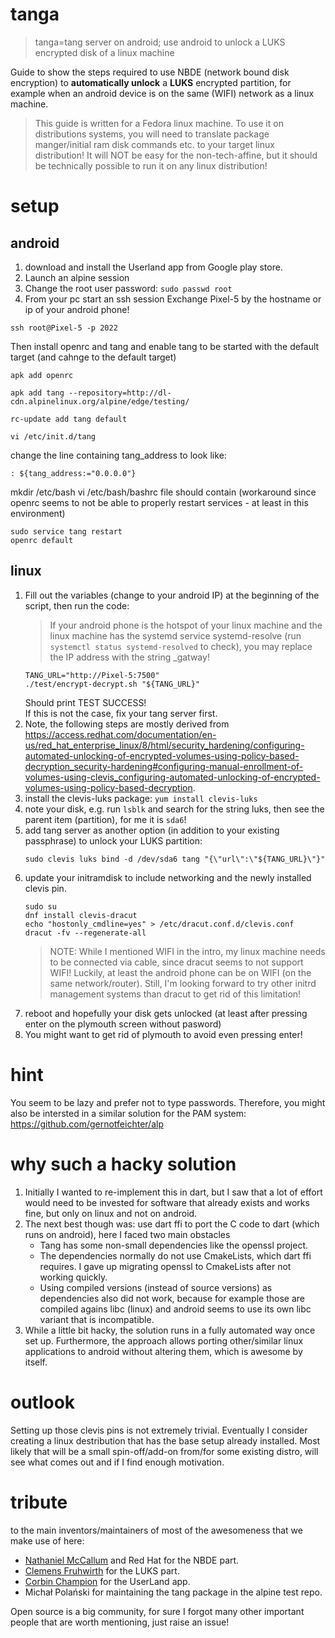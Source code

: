 # tanga
> tanga=tang server on android; use android to unlock a LUKS encrypted disk of a linux machine

Guide to show the steps required to use NBDE (network bound disk encryption) to **automatically unlock** a **LUKS** encrypted partition, for example when an android device is on the same (WIFI) network as a linux machine.

> This guide is written for a Fedora linux machine. To use it on distributions systems, you will need to translate package manger/initial ram disk commands etc. to your target linux distribution! It will NOT be easy for the non-tech-affine, but it should be technically possible to run it on any linux distribution!

# setup

## android
1. download and install the Userland app from Google play store.
2. Launch an alpine session
3. Change the root user password: `sudo passwd root`
4. From your pc start an ssh session
Exchange Pixel-5 by the hostname or ip of your android phone!
```
ssh root@Pixel-5 -p 2022
```
Then install openrc and tang and enable tang to be started with the default target (and cahnge to the default target)
```
apk add openrc

apk add tang --repository=http://dl-cdn.alpinelinux.org/alpine/edge/testing/

rc-update add tang default

vi /etc/init.d/tang
```
change the line containing tang_address to look like:
```
: ${tang_address:="0.0.0.0"}
```

mkdir /etc/bash
vi /etc/bash/bashrc
file should contain (workaround since openrc seems to not be able to properly restart services - at least in this environment)
```
sudo service tang restart
openrc default
```

## linux
1. Fill out the variables (change to your android IP) at the beginning of the script, then run the code:
   > If your android phone is the hotspot of your linux machine and the linux machine has the systemd service systemd-resolve (run `systemctl status systemd-resolved` to check), you may replace the IP address with the string _gatway!
   ```
   TANG_URL="http://Pixel-5:7500"
   ./test/encrypt-decrypt.sh "${TANG_URL}"
   ```
   Should print TEST SUCCESS!\
   If this is not the case, fix your tang server first.
2. Note, the following steps are mostly derived from https://access.redhat.com/documentation/en-us/red_hat_enterprise_linux/8/html/security_hardening/configuring-automated-unlocking-of-encrypted-volumes-using-policy-based-decryption_security-hardening#configuring-manual-enrollment-of-volumes-using-clevis_configuring-automated-unlocking-of-encrypted-volumes-using-policy-based-decryption.
3. install the clevis-luks package:
   `yum install clevis-luks`
4. note your disk, e.g. run `lsblk` and search for the string luks, then see the parent item (partition), for me it is `sda6`!
5. add tang server as another option (in addition to your existing passphrase) to unlock your LUKS partition:
   ```
   sudo clevis luks bind -d /dev/sda6 tang "{\"url\":\"${TANG_URL}\"}"
   ```
6. update your initramdisk to include networking and the newly installed clevis pin.
   ```
   sudo su
   dnf install clevis-dracut
   echo "hostonly_cmdline=yes" > /etc/dracut.conf.d/clevis.conf
   dracut -fv --regenerate-all
   ```
   > NOTE: While I mentioned WIFI in the intro, my linux machine needs to be connected via cable, since dracut seems to not support WIFI!
   > Luckily, at least the android phone can be on WIFI (on the same network/router).
   > Still, I'm looking forward to try other initrd management systems than dracut to get rid of this limitation!
7. reboot and hopefully your disk gets unlocked (at least after pressing enter on the plymouth screen without pasword)
8. You might want to get rid of plymouth to avoid even pressing enter!

# hint
You seem to be lazy and prefer not to type passwords.
Therefore, you might also be intersted in a similar solution for the PAM system:
https://github.com/gernotfeichter/alp

# why such a hacky solution
1. Initially I wanted to re-implement this in dart, but I saw that a lot of effort would need to be invested for software that already exists and works fine, but only on linux and not on android.
2. The next best though was: use dart ffi to port the C code to dart (which runs on android), here I faced two main obstacles
   - Tang has some non-small dependencies like the openssl project.
   - The dependencies normally do not use CmakeLists, which dart ffi requires. I gave up migrating openssl to CmakeLists after not working quickly.
   - Using compiled versions (instead of source versions) as dependencies also did not work, because for example those are compiled agains libc (linux) and android seems to use its own libc variant that is incompatible.
3. While a little bit hacky, the solution runs in a fully automated way once set up. Furthermore, the approach allows porting other/similar linux applications to android without altering them, which is awesome by itself.

# outlook
Setting up those clevis pins is not extremely trivial.
Eventually I consider creating a linux destribution that has the base setup already installed. Most likely that will be a small spin-off/add-on from/for some existing distro, will see what comes out and if I find enough motivation.

# tribute
to the main inventors/maintainers of most of the awesomeness that we make use of here:
- [Nathaniel McCallum](https://github.com/npmccallum) and Red Hat for the NBDE part.
- [Clemens Fruhwirth](https://clemens.endorphin.org/p/about-me.html) for the LUKS part.
- [Corbin Champion](https://github.com/corbinlc) for the UserLand app.
- Michał Polański for maintaining the tang package in the alpine test repo.

Open source is a big community, for sure I forgot many other important people that are worth mentioning, just raise an issue!
